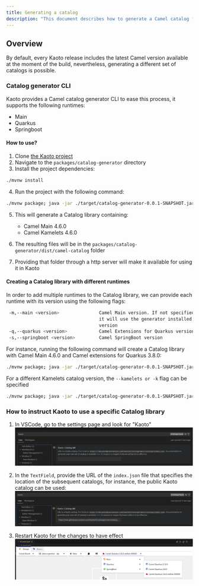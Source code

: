 ```yaml
---
title: Generating a catalog
description: "This document describes how to generate a Camel catalog for Kaoto."
---
```


## Overview
By default, every Kaoto release includes the latest Camel version available at the moment of the build, nevertheless, generating a different set of catalogs is possible.

### Catalog generator CLI
Kaoto provides a Camel catalog generator CLI to ease this process, it supports the following runtimes:
* Main
* Quarkus
* Springboot

#### How to use?

1. Clone [the Kaoto project](git@github.com:KaotoIO/kaoto.git)
2. Navigate to the `packages/catalog-generator` directory
3. Install the project dependencies:
```bash
./mvnw install
```

4. Run the project with the following command:
```bash
./mvnw package; java -jar ./target/catalog-generator-0.0.1-SNAPSHOT.jar -o ./dist/camel-catalog -k 4.6.0 -m 4.6.0 -n "My Catalog"
```

5. This will generate a Catalog library containing:
    * Camel Main 4.6.0
    * Camel Kamelets 4.6.0


6. The resulting files will be in the `packages/catalog-generator/dist/camel-catalog` folder

7. Providing that folder through a http server will make it available for using it in Kaoto

#### Creating a Catalog library with different runtimes
In order to add multiple runtimes to the Catalog library, we can provide each runtime with its version using the following flags:

```bash
 -m,--main <version>               Camel Main version. If not specified,
                                   it will use the generator installed
                                   version
 -q,--quarkus <version>            Camel Extensions for Quarkus version
 -s,--springboot <version>         Camel SpringBoot version
```

For instance, running the following command will create a Catalog library with Camel Main 4.6.0 and Camel extensions for Quarkus 3.8.0:
```bash
./mvnw package; java -jar ./target/catalog-generator-0.0.1-SNAPSHOT.jar -o ./dist/camel-catalog -k 4.6.0 -m 4.6.0 -q 3.8.0 -n "My Catalog"
```

For a different Kamelets catalog version, the `--kamelets or -k` flag can be specified
```bash
./mvnw package; java -jar ./target/catalog-generator-0.0.1-SNAPSHOT.jar -o ./dist/camel-catalog -k 4.5.0 -m 4.6.0  -n "My Catalog"
```

### How to instruct Kaoto to use a specific Catalog library
1. In VSCode, go to the settings page and look for "Kaoto"
![VSCode Kaoto settings](vscode-kaoto-settings.png)

2. In the `TextField`, provide the URL of the `index.json` file that specifies the location of the subsequent catalogs, for instance, the public Kaoto catalog can be used:
![Setting a Kaoto catalog URL](setting-kaoto-catalog-url.png)

3. Restart Kaoto for the changes to have effect
![KAoto runtime selector](kaoto-runtime-selector.png)
